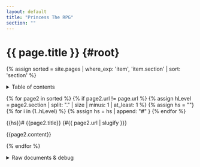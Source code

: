 ```yaml
---
layout: default
title: "Princess The RPG"
section: ""
---
```

# {{ page.title }} {#root}
{% assign sorted = site.pages | where_exp: 'item', 'item.section' | sort: 'section' %}

<details>
	<summary>Table of contents</summary>

	{% for page2 in sorted %}
	{% assign hLevel = page2.section | split: "." | size | minus: 1 | at_least: 1 %}
	{% assign hs = ""}
	{% for i in (2..hLevel) %}
		{% assign hs = hs | append: "  " }
	{% endfor %}
	{{hs}}* {{page2.title}}](#{{ page2.url | slugify}})
	{% endfor %}
</details>

{% for page2 in sorted %}
{% if page2.url != page.url %}
{% assign hLevel = page2.section | split: "." | size | minus: 1 | at_least: 1 %}
{% assign hs = ""}
{% for i in (1..hLevel) %}
	{% assign hs = hs | append: "#" }
{% endfor %}

{{hs}}# {{page2.title}} {#{{ page2.url | slugify }}}

{{page2.content}}

{% endfor %}

<details>
	<summary>Raw documents & debug</summary>

	{% for page2 in sorted %}
	* [{{page2.section}}: {{page2.title}}]({{ page2.url }})
	{% endfor %}

</details>
